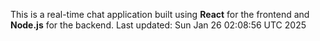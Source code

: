 This is a real-time chat application built using **React** for the frontend and **Node.js** for the backend.
Last updated: Sun Jan 26 02:08:56 UTC 2025
